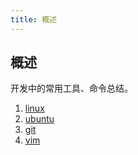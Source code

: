 ```yaml
---
title: 概述
---
```

## 概述
开发中的常用工具、命令总结。
1. [linux](/tools/system/linux.html)
2. [ubuntu](/tools/system/ubuntu.html)
3. [git](/tools/system/git.html)
4. [vim](/tools/system/vim.html)